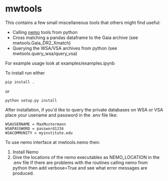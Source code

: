 # mwtools

This contains a few small miscellaneous tools that others might find useful:
* Calling [nemo](https://teuben.github.io/nemo/) tools from python
* Cross matching a pandas dataframe to the Gaia archive 
    (see mwtools.Gaia_DR2_Xmatch)
* Querying the WSA/VSA archives from python (see mwtools.query_wsa/query_vsa)

For example usage look at examples/examples.ipynb

To install run either

    pip install .
    
or

    python setup.py install
    

After installation, if you'd like to query the private databases on WSA or VSA 
place your usename and password in the .env file like:

    WSAUSERNAME = MaxMustermann
    WSAPASSWORD = password1234
    WSACOMMUNITY = myinstitute.edu


To use nemo interface at mwtools.nemo then:
1. Install Nemo
2. Give the locations of the nemo executables as NEMO_LOCATION in the .env file
If there are problems with the routines calling nemo from python then add
verbose=True and see what error messages are produced.